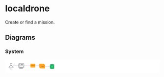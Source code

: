 # localdrone

Create or find a mission.

## Diagrams
### System

![alt text](https://github.com/stockhausenj/localdrone/blob/main/localdrone-system.png?raw=true)